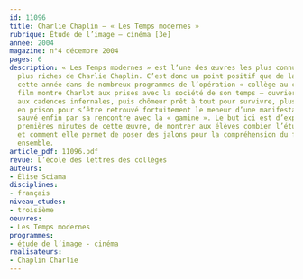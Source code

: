 ```yaml
---
id: 11096
title: Charlie Chaplin – « Les Temps modernes »
rubrique: Étude de l’image – cinéma [3e]
annee: 2004
magazine: n°4 décembre 2004
pages: 6
description: « Les Temps modernes » est l’une des œuvres les plus connues et les
  plus riches de Charlie Chaplin. C’est donc un point positif que de la voir inscrite
  cette année dans de nombreux programmes de l’opération « collège au cinéma ». Le
  film montre Charlot aux prises avec la société de son temps – ouvrier d’usine soumis
  aux cadences infernales, puis chômeur prêt à tout pour survivre, plus tard jeté
  en prison pour s’être retrouvé fortuitement le meneur d’une manifestation de chômeurs,
  sauvé enfin par sa rencontre avec la « gamine ». Le but ici est d’explorer les toutes
  premières minutes de cette œuvre, de montrer aux élèves combien l’étude en est féconde,
  et comment elle permet de poser des jalons pour la compréhension du film dans son
  ensemble.
article_pdf: 11096.pdf
revue: L’école des lettres des collèges
auteurs:
- Élise Sciama
disciplines:
- français
niveau_etudes:
- troisième
oeuvres:
- Les Temps modernes
programmes:
- étude de l’image - cinéma
realisateurs:
- Chaplin Charlie
---
```

